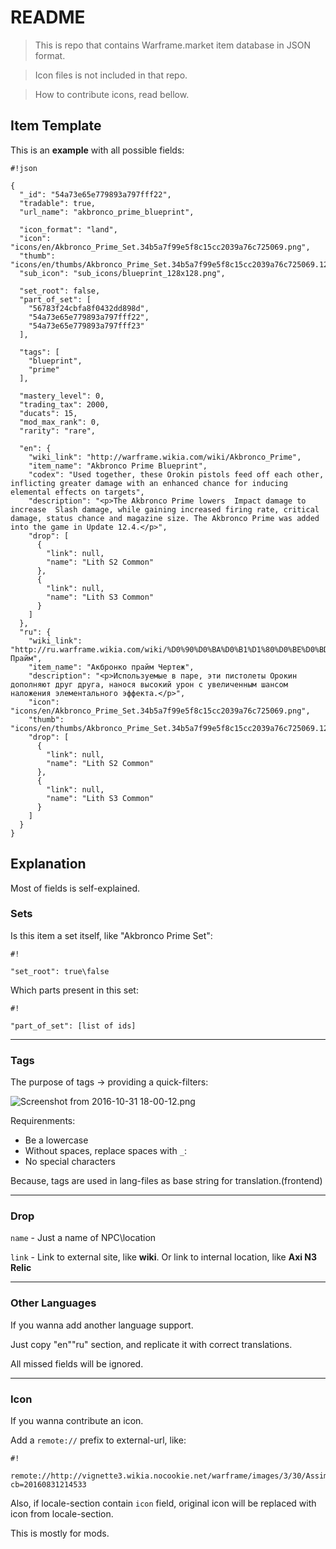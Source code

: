 # README #

> This is repo that contains Warframe.market item database in JSON format.

> Icon files is not included in that repo.

> How to contribute icons, read bellow.

## Item Template ##

This is an **example** with all possible fields:

```
#!json

{
  "_id": "54a73e65e779893a797fff22",
  "tradable": true,
  "url_name": "akbronco_prime_blueprint",

  "icon_format": "land",
  "icon": "icons/en/Akbronco_Prime_Set.34b5a7f99e5f8c15cc2039a76c725069.png",
  "thumb": "icons/en/thumbs/Akbronco_Prime_Set.34b5a7f99e5f8c15cc2039a76c725069.128x128.png",
  "sub_icon": "sub_icons/blueprint_128x128.png",
  
  "set_root": false,
  "part_of_set": [
    "56783f24cbfa8f0432dd898d",
    "54a73e65e779893a797fff22",
    "54a73e65e779893a797fff23"
  ],

  "tags": [
    "blueprint",
    "prime"
  ],

  "mastery_level": 0,
  "trading_tax": 2000,
  "ducats": 15,
  "mod_max_rank": 0,
  "rarity": "rare",

  "en": {
    "wiki_link": "http://warframe.wikia.com/wiki/Akbronco_Prime",
    "item_name": "Akbronco Prime Blueprint",
    "codex": "Used together, these Orokin pistols feed off each other, inflicting greater damage with an enhanced chance for inducing elemental effects on targets",
    "description": "<p>The Akbronco Prime lowers  Impact damage to increase  Slash damage, while gaining increased firing rate, critical damage, status chance and magazine size. The Akbronco Prime was added into the game in Update 12.4.</p>",
    "drop": [
      {
        "link": null,
        "name": "Lith S2 Common"
      },
      {
        "link": null,
        "name": "Lith S3 Common"
      }
    ]        
  },
  "ru": {
    "wiki_link": "http://ru.warframe.wikia.com/wiki/%D0%90%D0%BA%D0%B1%D1%80%D0%BE%D0%BD%D0%BA%D0%BE_%D0%BF%D1%80%D0%B0%D0%B9%D0%BC/Прайм",
    "item_name": "Акбронко прайм Чертеж",
    "description": "<p>Используемые в паре, эти пистолеты Орокин дополняют друг друга, нанося высокий урон с увеличенным шансом наложения элементального эффекта.</p>",
    "icon": "icons/en/Akbronco_Prime_Set.34b5a7f99e5f8c15cc2039a76c725069.png",
    "thumb": "icons/en/thumbs/Akbronco_Prime_Set.34b5a7f99e5f8c15cc2039a76c725069.128x128.png",
    "drop": [
      {
        "link": null,
        "name": "Lith S2 Common"
      },
      {
        "link": null,
        "name": "Lith S3 Common"
      }
    ]
  }
}
```
## Explanation ##

Most of fields is self-explained.

### Sets ###
 
Is this item a set itself, like "Akbronco Prime Set":

```
#!

"set_root": true\false

```

Which parts present in this set:

```
#!

"part_of_set": [list of ids]
```

*****

### Tags ###

The purpose of tags -> providing a quick-filters:

![Screenshot from 2016-10-31 18-00-12.png](https://bitbucket.org/repo/8EAodE/images/349767049-Screenshot%20from%202016-10-31%2018-00-12.png)

Requirenments:

* Be a lowercase
* Without spaces, replace spaces with `_`:
* No special characters

Because, tags are used in lang-files as base string for translation.(frontend)

*****

### Drop ###

`name` - Just a name of NPC\location

`link` - Link to external site, like **wiki**. Or link to internal location, like **Axi N3 Relic**

*****

### Other Languages ###

If you wanna add another language support.

Just copy "en"\"ru" section, and replicate it with correct translations.

All missed fields will be ignored.

*****

### Icon ###

If you wanna contribute an icon.

Add a `remote://` prefix to external-url, like:

```
#!

remote://http://vignette3.wikia.nocookie.net/warframe/images/3/30/AssimilateMod.png/revision/latest?cb=20160831214533
```


Also, if locale-section contain `icon` field, original icon will be replaced with icon from locale-section.

This is mostly for mods.